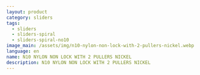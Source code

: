 ```yaml
---
layout: product
category: sliders
tags:
  - sliders
  - sliders-spiral
  - sliders-spiral-no10
image_main: /assets/img/n10-nylon-non-lock-with-2-pullers-nickel.webp
language: en
name: N10 NYLON NON LOCK WITH 2 PULLERS NICKEL
description: N10 NYLON NON LOCK WITH 2 PULLERS NICKEL
---
```

